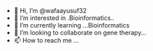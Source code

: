 - 👋 Hi, I’m @wafaayusuf32
- 👀 I’m interested in .Bioinformatics..
- 🌱 I’m currently learning ...Bioinformatics 
- 💞️ I’m looking to collaborate on gene therapy...
- 📫 How to reach me ...

<!---
wafaayusuf32/wafaayusuf32 is a ✨ special ✨ repository because its `README.md` (this file) appears on your GitHub profile.
You can click the Preview link to take a look at your changes.
--->
